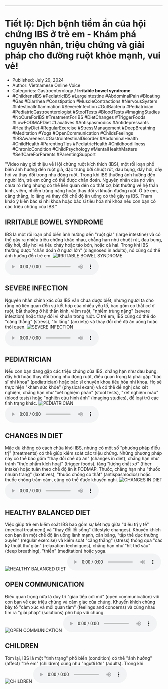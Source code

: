 
---

# Tiết lộ: Dịch bệnh tiềm ẩn của hội chứng IBS ở trẻ em - Khám phá nguyên nhân, triệu chứng và giải pháp cho đường ruột khỏe mạnh, vui vẻ!

- Published: July 29, 2024
- Author: Vietnamese Online Voice
- Categories: Gastroenterology / **Irritable bowel syndrome**
- #ChildrensIBS #PediatricIBS #LargeIntestine #AbdominalPain #Bloating #Gas #Diarrhea #Constipation #MuscleContractions #NervousSystem #IntestinalInflammation #SevereInfection #GutBacteria #Pediatrician #PediatricGastroenterologist #StoolTests #BloodTests #ImagingStudies #NoCureForIBS #TreatmentForIBS #DietChanges #TriggerFoods #LowFODMAPDiet #Laxatives #Antispasmodics #Antidepressants #HealthyDiet #RegularExercise #StressManagement #DeepBreathing #Meditation #Yoga #OpenCommunication #ChildsFeelings #IBSAwareness #GastrointestinalDisorder #AbdominalHealth #ChildHealth #ParentingTips #PediatricHealth #ChildhoodIllness #ChronicCondition #ChildPsychology #MentalHealthMatters #SelfCareForParents #ParentingSupport

"Video này giới thiệu về Hội chứng ruột kích thích (IBS), một rối loạn phổ biến ảnh hưởng đến ruột già, đặc trưng bởi chuột rút, đau bụng, đầy hơi, đầy hơi và thay đổi trong nhu động ruột. Trong khi IBS thường ảnh hưởng đến người lớn, trẻ em cũng có thể được chẩn đoán. Nguyên nhân của nó vẫn chưa rõ ràng nhưng có thể liên quan đến co thắt cơ, bất thường về hệ thần kinh, viêm, nhiễm trùng nặng hoặc thay đổi vi khuẩn đường ruột. Ở trẻ em, căng thẳng, lo lắng và thay đổi chế độ ăn uống có thể gây ra IBS. Tham khảo ý kiến ​​bác sĩ nhi khoa hoặc bác sĩ tiêu hóa nhi khoa nếu con bạn có các triệu chứng của IBS."


## IRRITABLE BOWEL SYNDROME

IBS là một rối loạn phổ biến ảnh hưởng đến "ruột già" (large intestine) và có thể gây ra nhiều triệu chứng khác nhau, chẳng hạn như chuột rút, đau bụng, đầy hơi, đầy hơi và tiêu chảy hoặc táo bón, hoặc cả hai. Trong khi IBS thường được "chẩn đoán ở người lớn" (diagnosed in adults), nó cũng có thể ảnh hưởng đến trẻ em.
![IRRITABLE BOWEL SYNDROME](https://http-archiver-apis-production-80.schnworks.com/storage/images/transitions/2024-07-29/transition--2293163454-Montserrat-Black-303F9F.jpg)
<audio controls>
    <source src="https://http-archiver-apis-production-80.schnworks.com/storage/storage/audio/file-21150887621.mp3" type="audio/mpeg">
</audio>



## SEVERE INFECTION

Nguyên nhân chính xác của IBS vẫn chưa được biết, nhưng người ta cho rằng nó liên quan đến sự kết hợp của nhiều yếu tố, bao gồm co thắt cơ ở ruột, bất thường ở hệ thần kinh, viêm ruột, "nhiễm trùng nặng" (severe infection) hoặc thay đổi vi khuẩn trong ruột. Ở trẻ em, IBS cũng có thể do "căng thẳng" (stress), "lo lắng" (anxiety) và thay đổi chế độ ăn uống hoặc thói quen.
![SEVERE INFECTION](https://http-archiver-apis-production-80.schnworks.com/storage/images/transitions/2024-07-29/transition--4334047168-Montserrat-Thin-283593.jpg)
<audio controls>
    <source src="https://http-archiver-apis-production-80.schnworks.com/storage/storage/audio/file-22266488399.mp3" type="audio/mpeg">
</audio>



## PEDIATRICIAN

Nếu con bạn đang gặp các triệu chứng của IBS, chẳng hạn như đau bụng, đầy hơi hoặc thay đổi trong nhu động ruột, điều quan trọng là phải gặp "bác sĩ nhi khoa" (pediatrician) hoặc bác sĩ chuyên khoa tiêu hóa nhi khoa. Họ sẽ thực hiện "khám sức khỏe" (physical exam) và có thể đề nghị các xét nghiệm, chẳng hạn như "xét nghiệm phân" (stool tests), "xét nghiệm máu" (blood tests) hoặc "nghiên cứu hình ảnh" (imaging studies), để loại trừ các tình trạng khác.
![PEDIATRICIAN](https://http-archiver-apis-production-80.schnworks.com/storage/images/transitions/2024-07-29/transition--1745140305-Montserrat-Bold-1A237E.jpg)
<audio controls>
    <source src="https://http-archiver-apis-production-80.schnworks.com/storage/storage/audio/file-32004681854.mp3" type="audio/mpeg">
</audio>



## CHANGES IN DIET

Mặc dù không có cách chữa khỏi IBS, nhưng có một số "phương pháp điều trị" (treatments) có thể giúp kiểm soát các triệu chứng. Những phương pháp này có thể bao gồm "thay đổi chế độ ăn" (changes in diet), chẳng hạn như tránh "thực phẩm kích hoạt" (trigger foods), tăng "lượng chất xơ" (fiber intake) hoặc tuân theo chế độ ăn ít FODMAP. Thuốc, chẳng hạn như "thuốc nhuận tràng" (laxatives), "thuốc chống co thắt" (antispasmodics) hoặc thuốc chống trầm cảm, cũng có thể được khuyến nghị.
![CHANGES IN DIET](https://http-archiver-apis-production-80.schnworks.com/storage/images/transitions/2024-07-29/transition--7536785678-Montserrat-Thin-283593.jpg)
<audio controls>
    <source src="https://http-archiver-apis-production-80.schnworks.com/storage/storage/audio/file-16178692355.mp3" type="audio/mpeg">
</audio>



## HEALTHY BALANCED DIET

Việc giúp trẻ em kiểm soát IBS bao gồm sự kết hợp giữa "điều trị y tế" (medical treatment) và "thay đổi lối sống" (lifestyle changes). Khuyến khích con bạn ăn một chế độ ăn uống lành mạnh, cân bằng, "tập thể dục thường xuyên" (regular exercise) và kiểm soát "căng thẳng" (stress) thông qua "các kỹ thuật thư giãn" (relaxation techniques), chẳng hạn như "hít thở sâu" (deep breathing), "thiền" (meditation) hoặc yoga.
![HEALTHY BALANCED DIET](https://http-archiver-apis-production-80.schnworks.com/storage/images/transitions/2024-07-29/transition-38101321751-Montserrat-Bold-512DA8.jpg)
<audio controls>
    <source src="https://http-archiver-apis-production-80.schnworks.com/storage/storage/audio/file-17444602290.mp3" type="audio/mpeg">
</audio>



## OPEN COMMUNICATION

Điều quan trọng nữa là duy trì "giao tiếp cởi mở" (open communication) với con bạn về các triệu chứng và cảm giác của chúng. Khuyến khích chúng bày tỏ "cảm xúc và mối quan tâm" (feelings and concerns) và cùng nhau tìm ra "giải pháp" (solutions) phù hợp với chúng.
![OPEN COMMUNICATION](https://http-archiver-apis-production-80.schnworks.com/storage/images/transitions/2024-07-29/transition-17287975022-Montserrat-ExtraBold-880E4F.jpg)
<audio controls>
    <source src="https://http-archiver-apis-production-80.schnworks.com/storage/storage/audio/file-18093838081.mp3" type="audio/mpeg">
</audio>



## CHILDREN

Tóm lại, IBS là một "tình trạng" phổ biến (condition) có thể "ảnh hưởng" (affect) "trẻ em" (children) cũng như "người lớn" (adults). Trong khi
![CHILDREN](https://http-archiver-apis-production-80.schnworks.com/storage/images/transitions/2024-07-29/transition--8389451403-Montserrat-Medium-1A237E.jpg)
<audio controls>
    <source src="https://http-archiver-apis-production-80.schnworks.com/storage/storage/audio/file-4459762016.mp3" type="audio/mpeg">
</audio>

